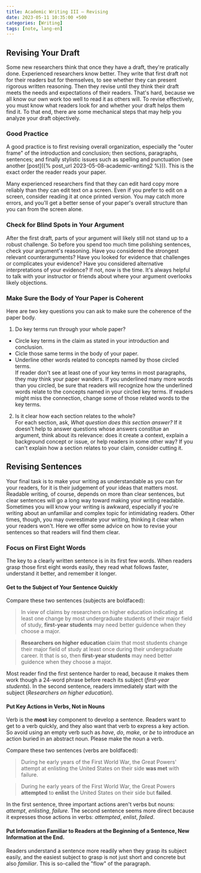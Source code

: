 ```yaml
---
title: Academic Writing III — Revising
date: 2023-05-11 10:35:00 +500
categories: [Writing]
tags: [note, lang-en]
---
```


## Revising Your Draft

Some new researchers think that once they have a draft, they're pratically done. Experienced researchers know better. They write that first draft not for their readers but for themselves, to see whether they can present rigorous written reasoning. Then they revise until they think their draft meets the needs and expectations of their readers. That's hard, because we all know our own work too well to read it as others will. To revise effectively, you must know what readers look for and whether your draft helps them find it. To that end, there are some mechanical steps that may help you analyze your draft objectively.


### Good Practice

A good practice is to first revising overall organization, especially the "outer frame" of the introduction and conclusion; then sections, paragraphs, sentences; and finally stylistic issues such as spelling and punctuation (see another [post]({% post_url 2023-05-08-academic-writing2 %})). This is the exact order the reader reads your paper.

Many experienced researchers find that they can edit hard copy more reliably than they can edit text on a screen. Even if you prefer to edit on a screen, consider reading it at once printed version. You may catch more errors, and you'll get a better sense of your paper's overall structure than you can from the screen alone.


### Check for Blind Spots in Your Argument

After the first draft, parts of your argument will likely still not stand up to a robust challenge. So before you spend too much time polishing sentences, check your argument's reasoning. Have you considered the strongest relevant counterarguments? Have you looked for evidence that challenges or complicates your evidence? Have you considered alternative interpretations of your evidence? If not, now is the time. It's always helpful to talk with your instructor or friends about where your argument overlooks likely objections.


### Make Sure the Body of Your Paper is Coherent

Here are two key questions you can ask to make sure the coherence of the paper body.

1. Do key terms run through your whole paper?
 - Circle key terms in the claim as stated in your introduction and conclusion.
 - Cicle those same terms in the body of your paper.
 - Underline other words related to concepts named by those circled terms.  
If reader don't see at least one of your key terms in most paragraphs, they may think your paper wanders. If you underlined many more words than you circled, be sure that readers will recognize how the underlined words relate to the concepts named in your circled key terms. If readers might miss the connection, change some of those related words to the key terms.


2. Is it clear how each section relates to the whole?  
 For each section, ask, *What question does this section answer?* If it doesn't help to answer questions whose answers constitue an argument, think about its relevance: does it create a context, explain a background concept or issue, or help readers in some other way? If you can't explain how a section relates to your claim, consider cutting it.


## Revising Sentences

Your final task is to make your writing as understandable as you can for your readers, for it is their judgement of your ideas that matters most. Readable writing, of course, depends on more than clear sentences, but clear sentences will go a long way toward making your writing readable. Sometimes you will know your writing is awkward, especially if you're writing about an unfamiliar and complex topic for intimidating readers. Other times, though, you may overestimate your writing, thinking it clear when your readers won't. Here we offer some advice on how to revise your sentences so that readers will find them clear.

### Focus on First Eight Words

The key to a clearly written sentence is in its first few words. When readers grasp those first eight words easily, they read what follows faster, understand it better, and remember it longer.

#### Get to the Subject of Your Sentence Quickly

Compare these two sentences (subjects are boldfaced):

> In view of claims by researchers on higher education indicating at least one change by most undergraduate students of their major field of study, **first-year students** may need better guidence when they choose a major.

> **Researchers on higher education** claim that most students change their major field of study at least once during their undergraduate career. It that is so, then **first-year students** may need better guidence when they choose a major.

Most reader find the first sentence harder to read, because it makes them work though a 24-word phrase before reach its subject (*first-year students*). In the second sentence, readers immediately start with the subject (*Researchers on higher education*).

#### Put Key Actions in Verbs, Not in Nouns

Verb is the **most** key component to develop a sentence. Readers want to get to a verb quickly, and they also want that verb to express a key action. So avoid using an empty verb such as *have*, *do*, *make*, or *be* to introduce an action buried in an abstract noun. Please make the noun a verb.

Compare these two sentences (verbs are boldfaced):

> During he early years of the First World War, the Great Powers' attempt at enlisting the United States on their side **was met** with failure.

> During he early years of the First World War, the Great Powers **attempted** to **enlist** the United States on their side but **failed**.

In the first sentence, three important actions aren't verbs but nouns: *attempt*, *enlisting*, *failure*. The second sentence seems more direct because it expresses those actions in verbs: *attempted*, *enlist*, *failed*.


#### Put Information Familiar to Readers at the Beginning of a Sentence, New Information at the End.

Readers understand a sentence more readily when they grasp its subject easily, and the easiest subject to grasp is not just short and concrete but also *familiar*. This is so-called the "flow" of the paragraph. 